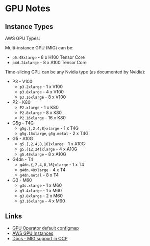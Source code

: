 # GPU Notes

## Instance Types

AWS GPU Types:

Multi-instance GPU (MIG) can be:

- `p5.48xlarge`  - 8 x H100 Tensor Core
- `p4d.24xlarge` - 8 x A100 Tensor Core  

Time-slicing GPU can be any Nvidia type (as documented by Nvidia):

- P3 - V100
  - `p3.2xlarge`  - 1 x V100
  - `p3.8xlarge`  - 4 x V100
  - `p3.16xlarge` - 8 x V100
- P2 - K80
  - `P2.xlarge`   - 1  x K80
  - `P2.8xlarge`  - 8  x K80
  - `P2.16xlarge` - 16 x K80
- G5g - T4G
  - `g5g.{,2,4,8}xlarge`         - 1 x T4G
  - `g5g.16xlarge`, `g5g.metal`  - 2 x T4G
- G5 - A10G
  - `g5.{,2,4,8,16}xlarge`  - 1 x A10G
  - `g5.{12,24}xlarge`      - 4 x A10G
  - `g5.48xlarge`           - 8 x A10G
- G4dn - T4
  - `g4dn.{,2,4,8,16}xlarge` - 1 x T4
  - `g4dn.48xlarge`          - 4 x T4
  - `g4dn.metal`             - 8 x T4
- G3 - M60
  - `g3s.xlarge`  - 1 x M60
  - `g3.4xlarge`  - 1 x M60
  - `g3.8xlarge`  - 2 x M60
  - `g3.16xlarge` - 4 x M60


## Links
- [GPU Operator default configmap](https://gitlab.com/nvidia/kubernetes/gpu-operator/-/blob/v23.6.1/assets/state-mig-manager/0400_configmap.yaml?ref_type=tags)
- [AWS GPU Instances](https://aws.amazon.com/ec2/instance-types/#Accelerated_Computing)
- [Docs - MIG support in OCP](https://docs.nvidia.com/datacenter/cloud-native/gpu-operator/latest/openshift/mig-ocp.html)